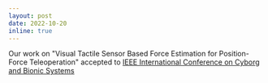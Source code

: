 ```yaml
---
layout: post
date: 2022-10-20
inline: true
---
```


Our work on "Visual Tactile Sensor Based Force Estimation for Position-Force Teleoperation" accepted to [IEEE International Conference on Cyborg and Bionic Systems](http://www.icbs2022.com/)

